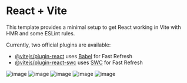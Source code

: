 # React + Vite

This template provides a minimal setup to get React working in Vite with HMR and some ESLint rules.

Currently, two official plugins are available:

- [@vitejs/plugin-react](https://github.com/vitejs/vite-plugin-react/blob/main/packages/plugin-react/README.md) uses [Babel](https://babeljs.io/) for Fast Refresh
- [@vitejs/plugin-react-swc](https://github.com/vitejs/vite-plugin-react-swc) uses [SWC](https://swc.rs/) for Fast Refresh

![image](https://github.com/AnsariMj/Ticket_client/assets/101396710/2995fa19-75dc-4d0d-b04a-f38851a08565)
![image](https://github.com/AnsariMj/Ticket_client/assets/101396710/99e0cc3d-2355-45ef-854c-609ce6090bb0)
![image](https://github.com/AnsariMj/Ticket_client/assets/101396710/19dc9f33-8eac-4f11-8edf-83f0636675ce)
![image](https://github.com/AnsariMj/Ticket_client/assets/101396710/030a252d-0deb-4f66-b673-b6a17bc5e957)
![image](https://github.com/AnsariMj/Ticket_client/assets/101396710/5c9265cc-a6f1-4ad5-a104-4825266122f4)
